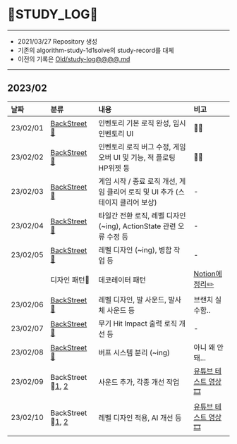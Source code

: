 # 📜STUDY_LOG📜
---
- 2021/03/27 Repository 생성
- 기존의 algorithm-study-1d1solve의 study-record를 대체
- 이전의 기록은 [Old/study-log@@@@.md](https://github.com/Oriburger/oriburger_study_log/blob/main/Old/study_log_2021.md)
---

## 2023/02

<div markdown="1">

|날짜|분류|내용|비고|
|:----|:----|:----|:----|
|23/02/01|[BackStreet🌆](https://github.com/Oriburger/UE5-BackStreet)|인벤토리 기본 로직 완성, 임시 인벤토리 UI|😵‍💫|
|23/02/02|[BackStreet🌆](https://github.com/Oriburger/UE5-BackStreet)|인벤토리 로직 버그 수정, 게임 오버 UI 및 기능, 적 플로팅 HP위젯 등|😵‍💫|
|23/02/03|[BackStreet🌆](https://github.com/Oriburger/UE5-BackStreet/commit/87efaa789848a1189d913c421e180373702ef09b)|게임 시작 / 종료 로직 개선, 게임 클리어 로직 및 UI 추가 (스테이지 클리어 보상)|-|
|23/02/04|[BackStreet🌆](https://github.com/Oriburger/UE5-BackStreet/commit/39a318cac54fdaccafa67def90b12615480e4464)|타일간 전환 로직, 레벨 디자인 (~ing), ActionState 관련 오류 수정 등|-|
|23/02/05|[BackStreet🌆](https://github.com/SSU-BackStreet/UE5-BackStreet)|레벨 디자인 (~ing), 병합 작업 등|-|
||디자인 패턴📖|데코레이터 패턴|[Notion에 정리✏️](https://oriburger.notion.site/96de0df7fc5e4834a5e8ede32aba4b02)|
|23/02/06|[BackStreet🌆](https://github.com/Oriburger/UE5-BackStreet/commit/cc1dba51180a1ea7aa0bb85c36a2f6cc59036c82)|레벨 디자인, 발 사운드, 발사체 사운드 등|브랜치 실수함..|
|23/02/07|[BackStreet🌆](https://github.com/Oriburger/UE5-BackStreet/commit/fb653a0781c7de58c13b921d90bad38d02921e92)|무기 Hit Impact 출력 로직 개선 등|-|
|23/02/08|[BackStreet🌆](https://github.com/Oriburger/UE5-BackStreet/commit/e014feb05e43fe679a0b8a6190d758e2d2087eea)|버프 시스템 분리 (~ing)|아니 왜 안돼...|
|23/02/09|BackStreet🌆[1](https://github.com/Oriburger/UE5-BackStreet-Mirror/commit/21baa88ac794d50f7e24536a12df16457e6dd3c3), [2](https://github.com/Oriburger/UE5-BackStreet-Mirror/commit/ab5892d6b10a6518924e355c3da35437b029fb96)|사운드 추가, 각종 개선 작업|[유튜브 테스트 영상🎞️](https://www.youtube.com/watch?v=XqbCDdVFlTI&ab_channel=LJH)|
|23/02/10|BackStreet🌆[1](https://github.com/Oriburger/UE5-BackStreet-Mirror/commit/1d1957404cf59637716ecd8d28c58ad67152528b), [2](https://github.com/Oriburger/UE5-BackStreet-Mirror/commit/47f7715fa92cb657475409adc24a87533366a0ab)|레벨 디자인 적용, AI 개선 등|[유튜브 테스트 영상🎞️](https://www.youtube.com/watch?v=bI3qDy2NUew&ab_channel=LJH)|
</div>

<!--

- 📔📚📙📘📗📒📃📜📄📑

-->
